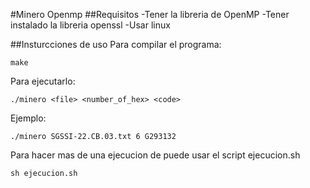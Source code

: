 #Minero Openmp
##Requisitos
-Tener la libreria de OpenMP
-Tener instalado la libreria openssl
-Usar linux

##Insturcciones de uso
Para compilar el programa:
```
make
```

Para ejecutarlo:
```
./minero <file> <number_of_hex> <code>
```
Ejemplo:
```
./minero SGSSI-22.CB.03.txt 6 G293132
```
Para hacer mas de una ejecucion de puede usar el script ejecucion.sh
```
sh ejecucion.sh
```
